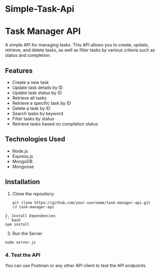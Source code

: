 # Simple-Task-Api
 
# Task Manager API

A simple API for managing tasks. This API allows you to create, update, retrieve, and delete tasks, as well as filter tasks by various criteria such as status and completion.


## Features

- Create a new task
- Update task details by ID
- Update task status by ID
- Retrieve all tasks
- Retrieve a specific task by ID
- Delete a task by ID
- Search tasks by keyword
- Filter tasks by status
- Retrieve tasks based on completion status

## Technologies Used

- Node.js
- Express.js
- MongoDB
- Mongoose

## Installation

1. Clone the repository:
   ```bash
   git clone https://github.com/your-username/task-manager-api.git
   cd task-manager-api
```
2. Install Dependencies
```bash
npm install
```
3. Run the Server
```bash
node server.js
```
### 4. Test the API

You can use Postman or any other API client to test the API endpoints.

